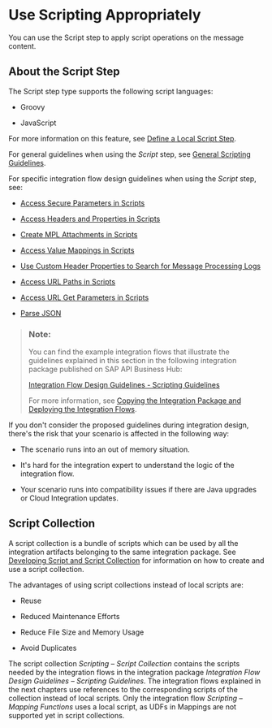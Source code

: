 <!-- loiod4dc13c927b044b2a38e458f4cea9da5 -->

# Use Scripting Appropriately

You can use the Script step to apply script operations on the message content.



<a name="loiod4dc13c927b044b2a38e458f4cea9da5__section_o52_5xb_hqb"/>

## About the Script Step

The Script step type supports the following script languages:

-   Groovy

-   JavaScript


For more information on this feature, see [Define a Local Script Step](define-a-local-script-step-03b32eb.md).

For general guidelines when using the *Script* step, see [General Scripting Guidelines](general-scripting-guidelines-fcbf0f2.md).

For specific integration flow design guidelines when using the *Script* step, see:

-   [Access Secure Parameters in Scripts](access-secure-parameters-in-scripts-fdf4ce3.md)

-   [Access Headers and Properties in Scripts](access-headers-and-properties-in-scripts-6bc5ed1.md)

-   [Create MPL Attachments in Scripts](create-mpl-attachments-in-scripts-17dba92.md)

-   [Access Value Mappings in Scripts](access-value-mappings-in-scripts-12536ee.md)

-   [Use Custom Header Properties to Search for Message Processing Logs](use-custom-header-properties-to-search-for-message-processing-logs-d4b5839.md)

-   [Access URL Paths in Scripts](access-url-paths-in-scripts-f0620cb.md)

-   [Access URL Get Parameters in Scripts](access-url-get-parameters-in-scripts-7ad2ac9.md)

-   [Parse JSON](parse-json-af0da64.md)


> ### Note:  
> You can find the example integration flows that illustrate the guidelines explained in this section in the following integration package published on SAP API Business Hub:
> 
> [Integration Flow Design Guidelines - Scripting Guidelines](https://api.sap.com/package/IntegrationFlowDesignGuidelinesScriptingGuidelines/integrationflow)
> 
> For more information, see [Copying the Integration Package and Deploying the Integration Flows](copying-the-integration-package-and-deploying-the-integration-flows-2cb1d31.md).

If you don't consider the proposed guidelines during integration design, there's the risk that your scenario is affected in the following way:

-   The scenario runs into an out of memory situation.

-   It's hard for the integration expert to understand the logic of the integration flow.

-   Your scenario runs into compatibility issues if there are Java upgrades or Cloud Integration updates.




<a name="loiod4dc13c927b044b2a38e458f4cea9da5__section_jbx_dnx_vqb"/>

## Script Collection

A script collection is a bundle of scripts which can be used by all the integration artifacts belonging to the same integration package. See [Developing Script and Script Collection](developing-script-and-script-collection-e60f706.md) for information on how to create and use a script collection.

The advantages of using script collections instead of local scripts are:

-   Reuse

-   Reduced Maintenance Efforts

-   Reduce File Size and Memory Usage

-   Avoid Duplicates


The script collection *Scripting – Script Collection* contains the scripts needed by the integration flows in the integration package *Integration Flow Design Guidelines – Scripting Guidelines*. The integration flows explained in the next chapters use references to the corresponding scripts of the collection instead of local scripts. Only the integration flow *Scripting – Mapping Functions* uses a local script, as UDFs in Mappings are not supported yet in script collections.

